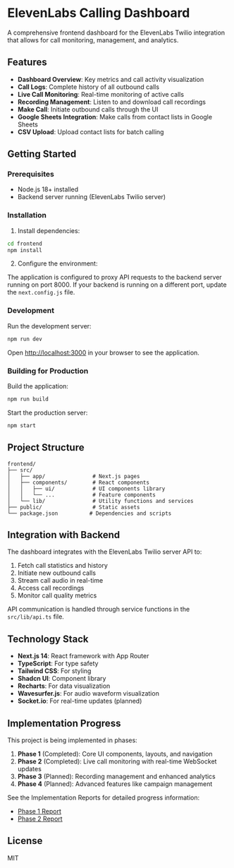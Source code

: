 # ElevenLabs Calling Dashboard

A comprehensive frontend dashboard for the ElevenLabs Twilio integration that allows for call monitoring, management, and analytics.

## Features

- **Dashboard Overview**: Key metrics and call activity visualization
- **Call Logs**: Complete history of all outbound calls
- **Live Call Monitoring**: Real-time monitoring of active calls
- **Recording Management**: Listen to and download call recordings
- **Make Call**: Initiate outbound calls through the UI
- **Google Sheets Integration**: Make calls from contact lists in Google Sheets
- **CSV Upload**: Upload contact lists for batch calling

## Getting Started

### Prerequisites

- Node.js 18+ installed
- Backend server running (ElevenLabs Twilio server)

### Installation

1. Install dependencies:

```bash
cd frontend
npm install
```

2. Configure the environment:

The application is configured to proxy API requests to the backend server running on port 8000. If your backend is running on a different port, update the `next.config.js` file.

### Development

Run the development server:

```bash
npm run dev
```

Open [http://localhost:3000](http://localhost:3000) in your browser to see the application.

### Building for Production

Build the application:

```bash
npm run build
```

Start the production server:

```bash
npm start
```

## Project Structure

```
frontend/
├── src/
│   ├── app/               # Next.js pages
│   ├── components/        # React components
│   │   ├── ui/            # UI components library
│   │   └── ...            # Feature components
│   └── lib/               # Utility functions and services
├── public/                # Static assets
└── package.json          # Dependencies and scripts
```

## Integration with Backend

The dashboard integrates with the ElevenLabs Twilio server API to:

1. Fetch call statistics and history
2. Initiate new outbound calls
3. Stream call audio in real-time
4. Access call recordings
5. Monitor call quality metrics

API communication is handled through service functions in the `src/lib/api.ts` file.

## Technology Stack

- **Next.js 14**: React framework with App Router
- **TypeScript**: For type safety
- **Tailwind CSS**: For styling
- **Shadcn UI**: Component library
- **Recharts**: For data visualization
- **Wavesurfer.js**: For audio waveform visualization
- **Socket.io**: For real-time updates (planned)

## Implementation Progress

This project is being implemented in phases:

1. **Phase 1** (Completed): Core UI components, layouts, and navigation
2. **Phase 2** (Completed): Live call monitoring with real-time WebSocket updates
3. **Phase 3** (Planned): Recording management and enhanced analytics
4. **Phase 4** (Planned): Advanced features like campaign management

See the Implementation Reports for detailed progress information:
- [Phase 1 Report](./IMPLEMENTATION_REPORT_PHASE1.md)
- [Phase 2 Report](./IMPLEMENTATION_REPORT_PHASE2.md)

## License

MIT
